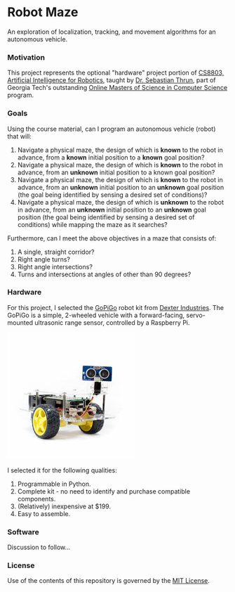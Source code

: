 # Robot Maze

An exploration of localization, tracking, and movement algorithms for an autonomous vehicle.

### Motivation

This project represents the optional "hardware" project portion of [CS8803, Artificial Intelligence for Robotics](http://www.omscs.gatech.edu/cs-8803-artificial-intelligence-robotics/), taught by [Dr. Sebastian Thrun](https://en.wikipedia.org/wiki/Sebastian_Thrun), part of Georgia Tech's outstanding [Online Masters of Science in Computer Science](http://www.omscs.gatech.edu/) program.

### Goals

Using the course material, can I program an autonomous vehicle (robot) that will:

 1. Navigate a physical maze, the design of which is **known** to the robot in advance, from a **known** initial position to a **known** goal position?
 1. Navigate a physical maze, the design of which is **known** to the robot in advance, from an **unknown** initial position to a known goal position?
 1. Navigate a physical maze, the design of which is **known** to the robot in advance, from an **unknown** initial position to an **unknown** goal position (the goal being identified by sensing a desired set of conditions)?
 1. Navigate a physical maze, the design of which is **unknown** to the robot in advance, from an **unknown** initial position to an **unknown** goal position (the goal being identified by sensing a desired set of conditions) while mapping the maze as it searches?
 
Furthermore, can I meet the above objectives in a maze that consists of:

 1. A single, straight corridor?
 1. Right angle turns?
 1. Right angle intersections?
 1. Turns and intersections at angles of other than 90 degrees?

### Hardware

For this project, I selected the [GoPiGo](http://www.dexterindustries.com/gopigo/) robot kit from [Dexter Industries](http://www.dexterindustries.com/).  The GoPiGo is a simple, 2-wheeled vehicle with a forward-facing, servo-mounted ultrasonic range sensor, controlled by a Raspberry Pi.

![](gopigo.jpg)

I selected it for the following qualities:

 1. Programmable in Python.
 1. Complete kit - no need to identify and purchase compatible components.
 1. (Relatively) inexpensive at $199.
 1. Easy to assemble.

### Software

Discussion to follow...

### License

Use of the contents of this repository is governed by the [MIT License](https://github.com/mattskone/robot_maze/blob/develop/LICENSE).
